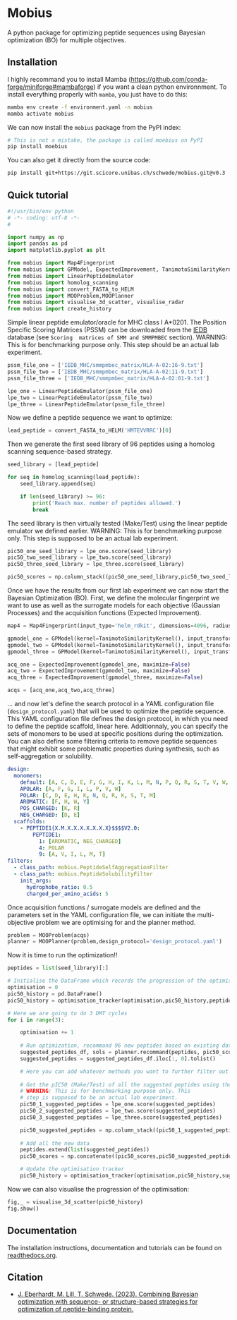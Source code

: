 # Mobius

A python package for optimizing peptide sequences using Bayesian optimization (BO) for multiple objectives.

## Installation

I highly recommand you to install Mamba (https://github.com/conda-forge/miniforge#mambaforge) if you want a clean python environnment. To install everything properly with `mamba`, you just have to do this:

```bash
mamba env create -f environment.yaml -n mobius
mamba activate mobius
```

We can now install the `mobius` package from the PyPI index:
```bash
# This is not a mistake, the package is called moebius on PyPI
pip install moebius
```

You can also get it directly from the source code:
```bash
pip install git+https://git.scicore.unibas.ch/schwede/mobius.git@v0.3
```

## Quick tutorial

```python
#!/usr/bin/env python
# -*- coding: utf-8 -*-
#

import numpy as np
import pandas as pd
import matplotlib.pyplot as plt

from mobius import Map4Fingerprint
from mobius import GPModel, ExpectedImprovement, TanimotoSimilarityKernel
from mobius import LinearPeptideEmulator
from mobius import homolog_scanning
from mobius import convert_FASTA_to_HELM
from mobius import MOOProblem,MOOPlanner
from mobius import visualise_3d_scatter, visualise_radar
from mobius import create_history
```

Simple linear peptide emulator/oracle for MHC class I A*0201. The Position Specific Scoring Matrices
(PSSM) can be downloaded from the [IEDB](http://tools.iedb.org/mhci/download/) database (see `Scoring 
matrices of SMM and SMMPMBEC` section). WARNING: This is for benchmarking purpose only. This step should be an 
actual lab experiment.
```python
pssm_file_one = ['IEDB_MHC/smmpmbec_matrix/HLA-A-02:16-9.txt']
pssm_file_two = ['IEDB_MHC/smmpmbec_matrix/HLA-A-02:11-9.txt']
pssm_file_three = ['IEDB_MHC/smmpmbec_matrix/HLA-A-02:01-9.txt']

lpe_one = LinearPeptideEmulator(pssm_file_one)
lpe_two = LinearPeptideEmulator(pssm_file_two)
lpe_three = LinearPeptideEmulator(pssm_file_three)
```

Now we define a peptide sequence we want to optimize:
```python
lead_peptide = convert_FASTA_to_HELM('HMTEVVRRC')[0]
```

Then we generate the first seed library of 96 peptides using a homolog scanning sequence-based strategy.
```python
seed_library = [lead_peptide]

for seq in homolog_scanning(lead_peptide):
    seed_library.append(seq)

    if len(seed_library) >= 96:
        print('Reach max. number of peptides allowed.')
        break
```

The seed library is then virtually tested (Make/Test) using the linear peptide emulator we defined earlier.
WARNING: This is for benchmarking purpose only. This step is supposed to be an actual lab experiment.
```python
pic50_one_seed_library = lpe_one.score(seed_library)
pic50_two_seed_library = lpe_two.score(seed_library)
pic50_three_seed_library = lpe_three.score(seed_library)

pic50_scores = np.column_stack((pic50_one_seed_library,pic50_two_seed_library,pic50_three_seed_library))
```

Once we have the results from our first lab experiment we can now start the Bayesian Optimization (BO). First, 
we define the molecular fingerprint we want to use as well as the surrogate models for each objective (Gaussian Processes) 
and the acquisition functions (Expected Improvement).
```python
map4 = Map4Fingerprint(input_type='helm_rdkit', dimensions=4096, radius=1)

gpmodel_one = GPModel(kernel=TanimotoSimilarityKernel(), input_transformer=map4)
gpmodel_two = GPModel(kernel=TanimotoSimilarityKernel(), input_transformer=map4)
gpmodel_three = GPModel(kernel=TanimotoSimilarityKernel(), input_transformer=map4)

acq_one = ExpectedImprovement(gpmodel_one, maximize=False)
acq_two = ExpectedImprovement(gpmodel_two, maximize=False)
acq_three = ExpectedImprovement(gpmodel_three, maximize=False)

acqs = [acq_one,acq_two,acq_three]
```

... and now let's define the search protocol in a YAML configuration file (`design_protocol.yaml`) that will be used 
to optimize the peptide sequence. This YAML configuration file defines the design protocol, in which you need 
to define the peptide scaffold, linear here. Additionnaly, you can specify the sets of monomers to be used at 
specific positions during the optimization.  You can also define some filtering criteria to remove peptide sequences 
that might exhibit some problematic properties during synthesis, such as self-aggregation or solubility.

```YAML
design:
  monomers: 
    default: [A, C, D, E, F, G, H, I, K, L, M, N, P, Q, R, S, T, V, W, Y]
    APOLAR: [A, F, G, I, L, P, V, W]
    POLAR: [C, D, E, H, K, N, Q, R, K, S, T, M]
    AROMATIC: [F, H, W, Y]
    POS_CHARGED: [K, R]
    NEG_CHARGED: [D, E]
  scaffolds:
    - PEPTIDE1{X.M.X.X.X.X.X.X.X}$$$$V2.0:
        PEPTIDE1:
          1: [AROMATIC, NEG_CHARGED]
          4: POLAR
          9: [A, V, I, L, M, T]
filters:
  - class_path: mobius.PeptideSelfAggregationFilter
  - class_path: mobius.PeptideSolubilityFilter
    init_args:
      hydrophobe_ratio: 0.5
      charged_per_amino_acids: 5

```

Once acquisition functions / surrogate models are defined and the parameters set in the YAML 
configuration file, we can initiate the multi-objective problem we are optimising for and the planner method.
```python
problem = MOOProblem(acqs)
planner = MOOPlanner(problem,design_protocol='design_protocol.yaml')
```

Now it is time to run the optimization!!

```python
peptides = list(seed_library)[:]

# Initialise the DataFrame which records the progression of the optimisation
optimisation = 0
pic50_history = pd.DataFrame()
pic50_history = optimisation_tracker(optimisation,pic50_history,peptides,pic50_scores)

# Here we are going to do 3 DMT cycles
for i in range(3):

    optimisation += 1
    
    # Run optimization, recommand 96 new peptides based on existing data
    suggested_peptides_df, sols = planner.recommand(peptides, pic50_scores)
    suggested_peptides = suggested_peptides_df.iloc[:, 0].tolist()

    # Here you can add whatever methods you want to further filter out peptides
    
    # Get the pIC50 (Make/Test) of all the suggested peptides using the MHC emulator
    # WARNING: This is for benchmarking purpose only. This 
    # step is supposed to be an actual lab experiment.
    pic50_1_suggested_peptides = lpe_one.score(suggested_peptides)
    pic50_2_suggested_peptides = lpe_two.score(suggested_peptides)
    pic50_3_suggested_peptides = lpe_three.score(suggested_peptides)

    pic50_suggested_peptides = np.column_stack((pic50_1_suggested_peptides,pic50_2_suggested_peptides,pic50_3_suggested_peptides))
    
    # Add all the new data
    peptides.extend(list(suggested_peptides))
    pic50_scores = np.concatenate((pic50_scores,pic50_suggested_peptides),axis=0)

    # Update the optimisation tracker
    pic50_history = optimisation_tracker(optimisation,pic50_history,suggested_peptides,pic50_suggested_peptides)
```

Now we can also visualise the progression of the optimisation:
```python
fig,_ = visualise_3d_scatter(pic50_history)
fig.show()
```

## Documentation

The installation instructions, documentation and tutorials can be found on [readthedocs.org](https://mobius.readthedocs.io/en/latest/).

## Citation

* [J. Eberhardt, M. Lill, T. Schwede. (2023). Combining Bayesian optimization with sequence- or structure-based strategies for optimization of peptide-binding protein.](https://doi.org/10.26434/chemrxiv-2023-b7l81)
